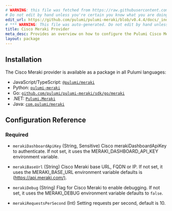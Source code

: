 ```yaml
---
# WARNING: this file was fetched from https://raw.githubusercontent.com/pulumi/pulumi-meraki/v0.4.4/docs/_index.md
# Do not edit by hand unless you're certain you know what you are doing!
edit_url: https://github.com/pulumi/pulumi-meraki/blob/v0.4.4/docs/_index.md
# *** WARNING: This file was auto-generated. Do not edit by hand unless you're certain you know what you are doing! ***
title: Cisco Meraki Provider
meta_desc: Provides an overview on how to configure the Pulumi Cisco Meraki provider.
layout: package
---
```


## Installation

The Cisco Meraki provider is available as a package in all Pulumi languages:

* JavaScript/TypeScript: [`@pulumi/meraki`](https://www.npmjs.com/package/@pulumi/meraki)
* Python: [`pulumi-meraki`](https://pypi.org/project/pulumi-meraki/)
* Go: [`github.com/pulumi/pulumi-meraki/sdk/go/meraki`](https://github.com/pulumi/pulumi-meraki)
* .NET: [`Pulumi.Meraki`](https://www.nuget.org/packages/Pulumi.Meraki)
* Java: [`com.pulumi/meraki`](https://central.sonatype.com/artifact/com.pulumi/meraki)

## Configuration Reference
### Required
- `merakiDashboardApiKey` (String, Sensitive) Cisco  merakiDashboardApiKey to authenticate. If not set, it uses the MERAKI_DASHBOARD_API_KEY environment variable.

- `merakiBaseUrl` (String) Cisco Meraki base URL, FQDN or IP. If not set, it uses the MERAKI_BASE_URL environment variable defaults is (<https://api.meraki.com/)>.
- `merakiDebug` (String) Flag for Cisco Meraki to enable debugging. If not set, it uses the MERAKI_DEBUG environment variable defaults to `false`.
- `merakiRequestsPerSecond` (Int) Setting requests per second, default is 10.